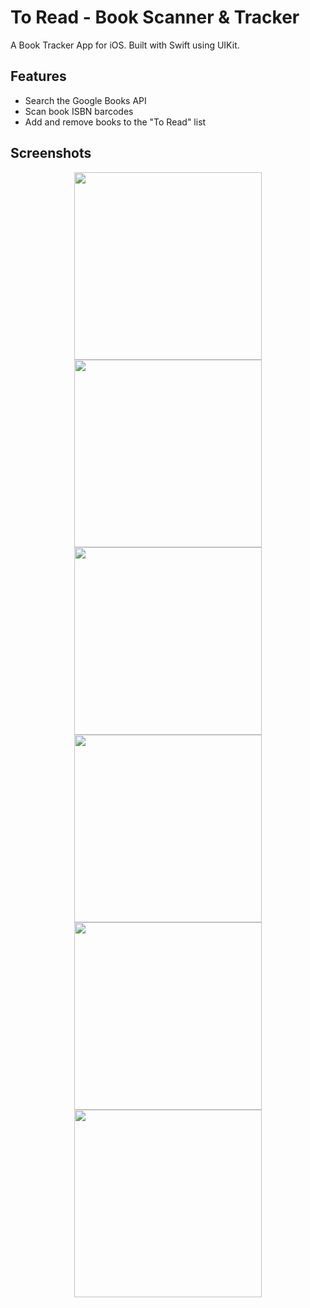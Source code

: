 # To Read - Book Scanner & Tracker

A Book Tracker App for iOS. Built with Swift using UIKit.

## Features

- Search the Google Books API
- Scan book ISBN barcodes
- Add and remove books to the "To Read" list

## Screenshots
<div style="display: flex; flex-wrap: wrap; justify-content: space-around;">
  <img src="https://github.com/JackWRadford/book-scanner/assets/42590406/66ef0d18-d436-4ae1-81dc-c4a5fd9d61db" width="300">
  <img src="https://github.com/JackWRadford/book-scanner/assets/42590406/768411de-7514-448e-9da6-e5bb524713c8" width="300">
  <img src="https://github.com/JackWRadford/book-scanner/assets/42590406/b872aaa6-ae13-4dc1-99ce-eca4ec2cbe3a" width="300">
  <img src="https://github.com/JackWRadford/book-scanner/assets/42590406/eca0d536-63b4-4db2-9297-b861e89727b1" width="300">
  <img src="https://github.com/JackWRadford/book-scanner/assets/42590406/c45d7335-92fc-4202-b59f-ee3778475766" width="300">
  <img src="https://github.com/JackWRadford/book-scanner/assets/42590406/95b5ca4e-1867-47a9-b364-f9bbefc39cf8" width="300">
</div>
